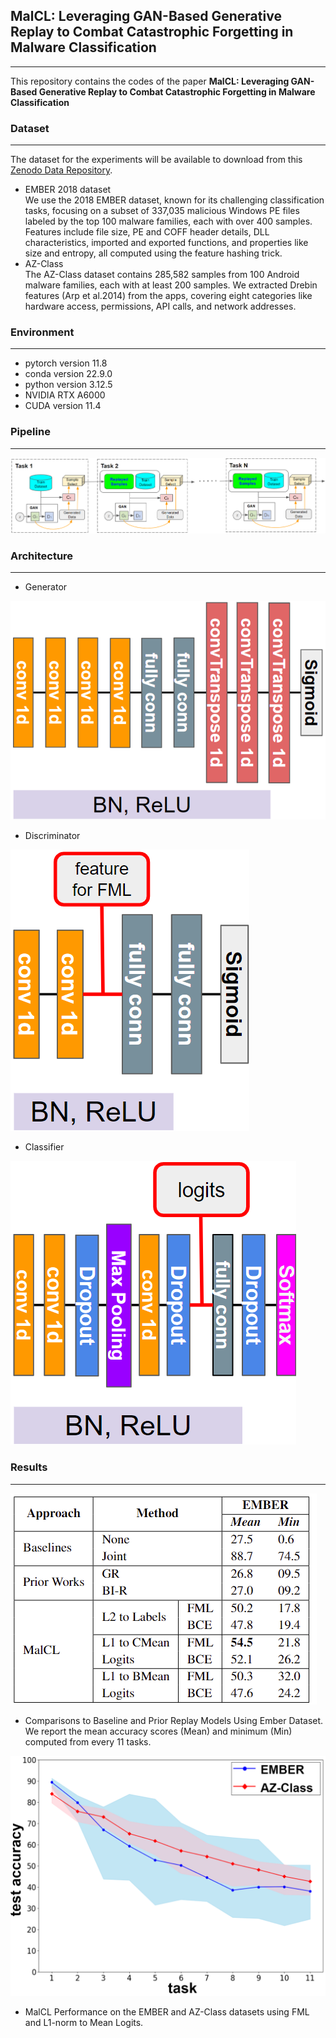 ## MalCL: Leveraging GAN-Based Generative Replay to Combat Catastrophic Forgetting in Malware Classification

---

This repository contains the codes of the paper __MalCL: Leveraging GAN-Based Generative Replay to Combat Catastrophic Forgetting in Malware Classification__



### Dataset
---
The dataset for the experiments will be available to download from this [Zenodo Data Repository](https://zenodo.org/records/14537891).

* EMBER 2018 dataset    
We use the 2018 EMBER dataset, known for its challenging classification tasks, focusing on a subset of 337,035 malicious Windows PE files labeled by the top 100
malware families, each with over 400 samples. Features include file size, PE and COFF header details, DLL characteristics, imported and exported functions, and properties
like size and entropy, all computed using the feature hashing trick.
* AZ-Class    
The AZ-Class dataset contains 285,582 samples from 100 Android malware families, each with at least 200 samples. We extracted Drebin features (Arp et al.2014) from the apps, covering eight categories like hardware access, permissions, API calls, and network addresses.

### Environment
---
* pytorch version 11.8
* conda version 22.9.0
* python version 3.12.5
* NVIDIA RTX A6000
* CUDA version 11.4


### Pipeline
---
![pipeline](https://github.com/MalwareReplayGAN/MalCL/blob/master/Repo_img/pipeline_new.png)


### Architecture
---
* Generator


![Generator](https://github.com/MalwareReplayGAN/MalCL/blob/master/Repo_img/Generator.png)


* Discriminator

  
![Discriminator](https://github.com/MalwareReplayGAN/MalCL/blob/master/Repo_img/Discriminator.png)


* Classifier

  
![Classifier](https://github.com/MalwareReplayGAN/MalCL/blob/master/Repo_img/Classifier.png)


### Results
---

![Table](https://github.com/MalwareReplayGAN/MalCL/blob/master/Repo_img/table2.png)    
* Comparisons to Baseline and Prior Replay Models Using Ember Dataset. We report the mean accuracy scores (Mean) and minimum (Min) computed from every 11 tasks.    

![graph](https://github.com/MalwareReplayGAN/MalCL/blob/master/Repo_img/EMBERvsAZ.png)    
* MalCL Performance on the EMBER and AZ-Class datasets using FML and L1-norm to Mean Logits.    



